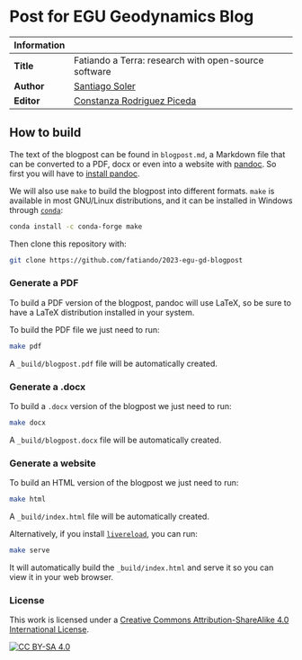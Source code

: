 # Post for EGU Geodynamics Blog

| **Information** | |
|---|---|
| **Title** | Fatiando a Terra: research with open-source software |
| **Author** | [Santiago Soler][santisoler] |
| **Editor** | [Constanza Rodriguez Piceda][constanza] |

## How to build

The text of the blogpost can be found in `blogpost.md`, a Markdown file that
can be converted to a PDF, docx or even into a website with [pandoc][pandoc].
So first you will have to [install pandoc][pandoc-install].

We will also use `make` to build the blogpost into different formats. `make` is
available in most GNU/Linux distributions, and it can be installed in Windows
through [`conda`][conda]:

```bash
conda install -c conda-forge make
```

Then clone this repository with:

```bash
git clone https://github.com/fatiando/2023-egu-gd-blogpost
```

### Generate a PDF

To build a PDF version of the blogpost, pandoc will use LaTeX, so be sure to
have a LaTeX distribution installed in your system.

To build the PDF file we just need to run:

```bash
make pdf
```

A `_build/blogpost.pdf` file will be automatically created.

### Generate a .docx

To build a `.docx` version of the blogpost we just need to run:

```bash
make docx
```

A `_build/blogpost.docx` file will be automatically created.

### Generate a website

To build an HTML version of the blogpost we just need to run:

```bash
make html
```

A `_build/index.html` file will be automatically created.

Alternatively, if you install [`livereload`][livereload], you can run:

```bash
make serve
```

It will automatically build the `_build/index.html` and serve it so you can
view it in your web browser.

### License

This work is licensed under a
[Creative Commons Attribution-ShareAlike 4.0 International License][cc-by-sa].

[![CC BY-SA 4.0][cc-by-sa-image]][cc-by-sa]

[cc-by-sa]: http://creativecommons.org/licenses/by-sa/4.0/
[cc-by-sa-image]: https://licensebuttons.net/l/by-sa/4.0/88x31.png


[santisoler]: https://www.santisoler.com
[constanza]: https://www.plymouth.ac.uk/staff/constanza-rodriguez-piceda
[pandoc]: https://pandoc.org
[pandoc-install]: https://pandoc.org/installing.html
[conda]: https://github.com/conda-forge/miniforge
[livereload]: https://livereload.readthedocs.io


